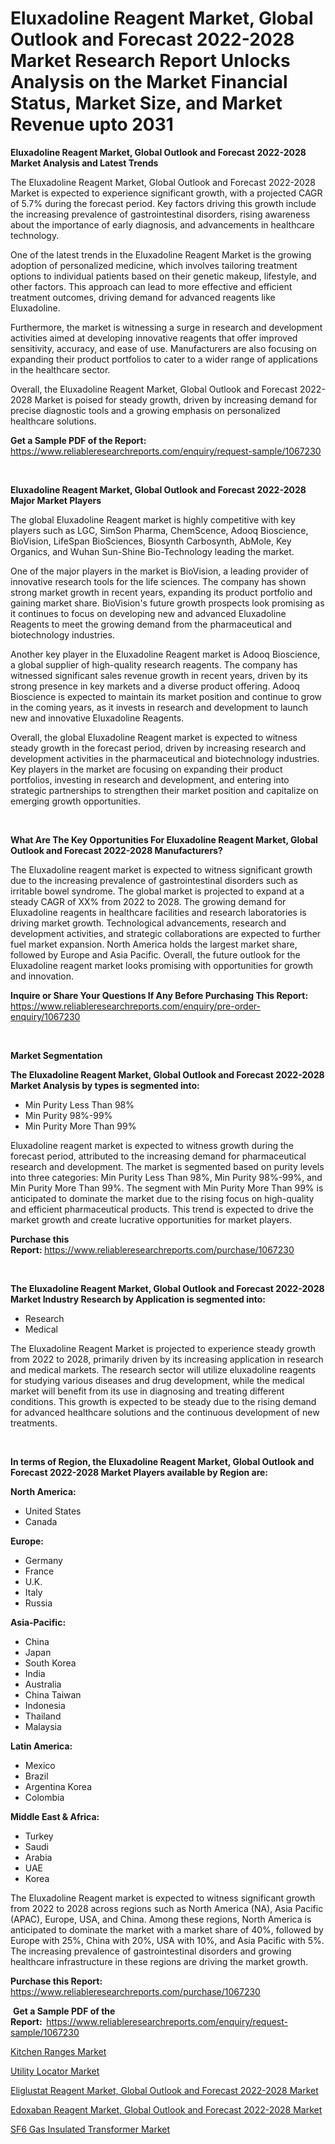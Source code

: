 <p><h1>Eluxadoline Reagent Market, Global Outlook and Forecast 2022-2028 Market Research Report Unlocks Analysis on the Market Financial Status, Market Size, and Market Revenue upto 2031</h1></p><p><strong>Eluxadoline Reagent Market, Global Outlook and Forecast 2022-2028 Market Analysis and Latest Trends</strong></p>
<p><p>The Eluxadoline Reagent Market, Global Outlook and Forecast 2022-2028 Market is expected to experience significant growth, with a projected CAGR of 5.7% during the forecast period. Key factors driving this growth include the increasing prevalence of gastrointestinal disorders, rising awareness about the importance of early diagnosis, and advancements in healthcare technology.</p><p>One of the latest trends in the Eluxadoline Reagent Market is the growing adoption of personalized medicine, which involves tailoring treatment options to individual patients based on their genetic makeup, lifestyle, and other factors. This approach can lead to more effective and efficient treatment outcomes, driving demand for advanced reagents like Eluxadoline.</p><p>Furthermore, the market is witnessing a surge in research and development activities aimed at developing innovative reagents that offer improved sensitivity, accuracy, and ease of use. Manufacturers are also focusing on expanding their product portfolios to cater to a wider range of applications in the healthcare sector.</p><p>Overall, the Eluxadoline Reagent Market, Global Outlook and Forecast 2022-2028 Market is poised for steady growth, driven by increasing demand for precise diagnostic tools and a growing emphasis on personalized healthcare solutions.</p></p>
<p><strong>Get a Sample PDF of the Report:&nbsp;</strong> <a href="https://www.reliableresearchreports.com/enquiry/request-sample/1067230">https://www.reliableresearchreports.com/enquiry/request-sample/1067230</a></p>
<p>&nbsp;</p>
<p><strong>Eluxadoline Reagent Market, Global Outlook and Forecast 2022-2028 Major Market Players</strong></p>
<p><p>The global Eluxadoline Reagent market is highly competitive with key players such as LGC, SimSon Pharma, ChemScence, Adooq Bioscience, BioVision, LifeSpan BioSciences, Biosynth Carbosynth, AbMole, Key Organics, and Wuhan Sun-Shine Bio-Technology leading the market.</p><p>One of the major players in the market is BioVision, a leading provider of innovative research tools for the life sciences. The company has shown strong market growth in recent years, expanding its product portfolio and gaining market share. BioVision's future growth prospects look promising as it continues to focus on developing new and advanced Eluxadoline Reagents to meet the growing demand from the pharmaceutical and biotechnology industries.</p><p>Another key player in the Eluxadoline Reagent market is Adooq Bioscience, a global supplier of high-quality research reagents. The company has witnessed significant sales revenue growth in recent years, driven by its strong presence in key markets and a diverse product offering. Adooq Bioscience is expected to maintain its market position and continue to grow in the coming years, as it invests in research and development to launch new and innovative Eluxadoline Reagents.</p><p>Overall, the global Eluxadoline Reagent market is expected to witness steady growth in the forecast period, driven by increasing research and development activities in the pharmaceutical and biotechnology industries. Key players in the market are focusing on expanding their product portfolios, investing in research and development, and entering into strategic partnerships to strengthen their market position and capitalize on emerging growth opportunities.</p></p>
<p>&nbsp;</p>
<p><strong>What Are The Key Opportunities For Eluxadoline Reagent Market, Global Outlook and Forecast 2022-2028 Manufacturers?</strong></p>
<p><p>The Eluxadoline reagent market is expected to witness significant growth due to the increasing prevalence of gastrointestinal disorders such as irritable bowel syndrome. The global market is projected to expand at a steady CAGR of XX% from 2022 to 2028. The growing demand for Eluxadoline reagents in healthcare facilities and research laboratories is driving market growth. Technological advancements, research and development activities, and strategic collaborations are expected to further fuel market expansion. North America holds the largest market share, followed by Europe and Asia Pacific. Overall, the future outlook for the Eluxadoline reagent market looks promising with opportunities for growth and innovation.</p></p>
<p><strong>Inquire or Share Your Questions If Any Before Purchasing This Report:</strong> <a href="https://www.reliableresearchreports.com/enquiry/pre-order-enquiry/1067230">https://www.reliableresearchreports.com/enquiry/pre-order-enquiry/1067230</a></p>
<p>&nbsp;</p>
<p><strong>Market Segmentation</strong></p>
<p><strong>The Eluxadoline Reagent Market, Global Outlook and Forecast 2022-2028 Market Analysis by types is segmented into:</strong></p>
<p><ul><li>Min Purity Less Than 98%</li><li>Min Purity 98%-99%</li><li>Min Purity More Than 99%</li></ul></p>
<p><p>Eluxadoline reagent market is expected to witness growth during the forecast period, attributed to the increasing demand for pharmaceutical research and development. The market is segmented based on purity levels into three categories: Min Purity Less Than 98%, Min Purity 98%-99%, and Min Purity More Than 99%. The segment with Min Purity More Than 99% is anticipated to dominate the market due to the rising focus on high-quality and efficient pharmaceutical products. This trend is expected to drive the market growth and create lucrative opportunities for market players.</p></p>
<p><strong>Purchase this Report:&nbsp;</strong><a href="https://www.reliableresearchreports.com/purchase/1067230">https://www.reliableresearchreports.com/purchase/1067230</a></p>
<p>&nbsp;</p>
<p><strong>The Eluxadoline Reagent Market, Global Outlook and Forecast 2022-2028 Market Industry Research by Application is segmented into:</strong></p>
<p><ul><li>Research</li><li>Medical</li></ul></p>
<p><p>The Eluxadoline Reagent Market is projected to experience steady growth from 2022 to 2028, primarily driven by its increasing application in research and medical markets. The research sector will utilize eluxadoline reagents for studying various diseases and drug development, while the medical market will benefit from its use in diagnosing and treating different conditions. This growth is expected to be steady due to the rising demand for advanced healthcare solutions and the continuous development of new treatments.</p></p>
<p>&nbsp;</p>
<p><strong>In terms of Region, the Eluxadoline Reagent Market, Global Outlook and Forecast 2022-2028 Market Players available by Region are:</strong></p>
<p>
    <p> <strong> North America: </strong>
        <ul>
            <li>United States</li>
            <li>Canada</li>
        </ul>
        </p> 
    <p> <strong> Europe: </strong>
        <ul>
            <li>Germany</li>
            <li>France</li>
            <li>U.K.</li>
            <li>Italy</li>
            <li>Russia</li>
        </ul>
        </p> 
    <p> <strong> Asia-Pacific: </strong>
        <ul>
            <li>China</li>
            <li>Japan</li>
            <li>South Korea</li>
            <li>India</li>
            <li>Australia</li>
            <li>China Taiwan</li>
            <li>Indonesia</li>
            <li>Thailand</li>
            <li>Malaysia</li>
        </ul>
        </p> 
    <p> <strong> Latin America: </strong>
        <ul>
            <li>Mexico</li>
            <li>Brazil</li>
            <li>Argentina Korea</li>
            <li>Colombia</li>
        </ul>
        </p> 
    <p> <strong> Middle East & Africa: </strong>
        <ul>
            <li>Turkey</li>
            <li>Saudi</li>
            <li>Arabia</li>
            <li>UAE</li>
            <li>Korea</li>
        </ul>
    </p>
    </p>
<p><p>The Eluxadoline Reagent market is expected to witness significant growth from 2022 to 2028 across regions such as North America (NA), Asia Pacific (APAC), Europe, USA, and China. Among these regions, North America is anticipated to dominate the market with a market share of 40%, followed by Europe with 25%, China with 20%, USA with 10%, and Asia Pacific with 5%. The increasing prevalence of gastrointestinal disorders and growing healthcare infrastructure in these regions are driving the market growth.</p></p>
<p><strong>Purchase this Report: </strong><a href="https://www.reliableresearchreports.com/purchase/1067230">https://www.reliableresearchreports.com/purchase/1067230</a></p>
<p>&nbsp;<strong>Get a Sample PDF of the Report:&nbsp;&nbsp;</strong><a href="https://www.reliableresearchreports.com/enquiry/request-sample/1067230">https://www.reliableresearchreports.com/enquiry/request-sample/1067230</a></p>
<p><strong></strong></p>
<p><p><a href="https://medium.com/@cierrahayes645/kitchen-ranges-market-the-key-to-successful-business-strategy-forecast-till-2031-0c1a4327783f">Kitchen Ranges Market</a></p><p><a href="https://medium.com/@karleeprice2004/utility-locator-market-report-reveals-the-latest-trends-and-growth-opportunities-of-this-market-7a7668177972">Utility Locator Market</a></p><p><a href="https://github.com/kosella/Market-Research-Report-List-1/blob/main/eliglustat-reagent-market-global-outlook-and-forecast-2022-2028-market.md">Eliglustat Reagent Market, Global Outlook and Forecast 2022-2028 Market</a></p><p><a href="https://github.com/nathandecarvalho/Market-Research-Report-List-1/blob/main/edoxaban-reagent-market-global-outlook-and-forecast-2022-2028-market.md">Edoxaban Reagent Market, Global Outlook and Forecast 2022-2028 Market</a></p><p><a href="https://medium.com/@karleeprice2004/sf6-gas-insulated-transformer-market-trends-and-market-analysis-forecasted-for-period-2024-2031-e8058e8432c1">SF6 Gas Insulated Transformer Market</a></p></p>